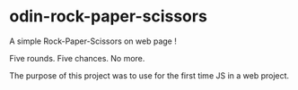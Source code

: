# odin-rock-paper-scissors

A simple Rock-Paper-Scissors on web page !

Five rounds. Five chances. No more.

The purpose of this project was to use for the first time JS in a web project.
